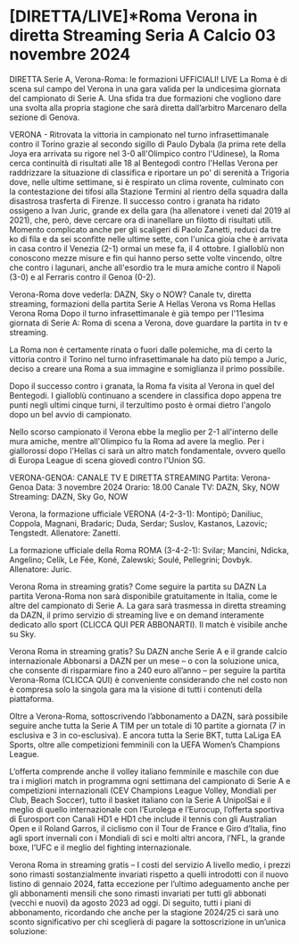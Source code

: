 [DIRETTA/LIVE]*Roma Verona in diretta Streaming Seria A Calcio 03 novembre 2024
=
DIRETTA Serie A, Verona-Roma: le formazioni UFFICIALI! LIVE
La Roma è di scena sul campo del Verona in una gara valida per la undicesima giornata del campionato di Serie A. Una sfida tra due formazioni che vogliono dare una svolta alla propria stagione che sarà diretta dall’arbitro Marcenaro della sezione di Genova.

VERONA - Ritrovata la vittoria in campionato nel turno infrasettimanale contro il Torino grazie al secondo sigillo di Paulo Dybala (la prima rete della Joya era arrivata su rigore nel 3-0 all'Olimpico contro l'Udinese), la Roma cerca continuità di risultati alle 18 al Bentegodi contro l'Hellas Verona per raddrizzare la situazione di classifica e riportare un po' di serenità a Trigoria dove, nelle ultime settimane, si è respirato un clima rovente, culminato con la contestazione dei tifosi alla Stazione Termini al rientro della squadra dalla disastrosa trasferta di Firenze. Il successo contro i granata ha ridato ossigeno a Ivan Juric, grande ex della gara (ha allenatore i veneti dal 2019 al 2021), che, però, deve cercare ora di inanellare un filotto di risultati utili. Momento complicato anche per gli scaligeri di Paolo Zanetti, reduci da tre ko di fila e da sei sconfitte nelle ultime sette, con l'unica gioia che è arrivata in casa contro il Venezia (2-1) ormai un mese fa, il 4 ottobre. I gialloblù non conoscono mezze misure e fin qui hanno perso sette volte vincendo, oltre che contro i lagunari, anche all'esordio tra le mura amiche contro il Napoli (3-0) e al Ferraris contro il Genoa (0-2). 

Verona-Roma dove vederla: DAZN, Sky o NOW? Canale tv, diretta streaming, formazioni della partita
Serie A
Hellas Verona vs Roma
Hellas Verona
Roma
Dopo il turno infrasettimanale è già tempo per l'11esima giornata di Serie A: Roma di scena a Verona, dove guardare la partita in tv e streaming.

La Roma non è certamente rinata o fuori dalle polemiche, ma di certo la vittoria contro il Torino nel turno infrasettimanale ha dato più tempo a Juric, deciso a creare una Roma a sua immagine e somiglianza il primo possibile.

Dopo il successo contro i granata, la Roma fa visita al Verona in quel del Bentegodi. I gialloblù continuano a scendere in classifica dopo appena tre punti negli ultimi cinque turni, il terzultimo posto è ormai dietro l'angolo dopo un bel avvio di campionato.

Nello scorso campionato il Verona ebbe la meglio per 2-1 all'interno delle mura amiche, mentre all'Olimpico fu la Roma ad avere la meglio. Per i giallorossi dopo l'Hellas ci sarà un altro match fondamentale, ovvero quello di Europa League di scena giovedì contro l'Union SG.

VERONA-GENOA: CANALE TV E DIRETTA STREAMING
Partita: Verona-Genoa
Data: 3 novembre 2024
Orario: 18.00
Canale TV: DAZN, Sky, NOW
Streaming: DAZN, Sky Go, NOW

Verona, la formazione ufficiale
VERONA (4-2-3-1): Montipò; Daniliuc, Coppola, Magnani, Bradaric; Duda, Serdar; Suslov, Kastanos, Lazovic; Tengstedt. Allenatore: Zanetti.

La formazione ufficiale della Roma
ROMA (3-4-2-1): Svilar; Mancini, Ndicka, Angelino; Celik, Le Fée, Koné, Zalewski; Soulé, Pellegrini; Dovbyk. Allenatore: Juric.

Verona Roma in streaming gratis? Come seguire la partita su DAZN
La partita Verona-Roma non sarà disponibile gratuitamente in Italia, come le altre del campionato di Serie A. La gara sarà trasmessa in diretta streaming da DAZN, il primo servizio di streaming live e on demand interamente dedicato allo sport (CLICCA QUI PER ABBONARTI). Il match è visibile anche su Sky.


Verona Roma in streaming gratis? Su DAZN anche Serie A e il grande calcio internazionale
Abbonarsi a DAZN per un mese – o con la soluzione unica, che consente di risparmiare fino a 240 euro all’anno – per seguire la partita Verona-Roma (CLICCA QUI) è conveniente considerando che nel costo non è compresa solo la singola gara ma la visione di tutti i contenuti della piattaforma.

Oltre a Verona-Roma, sottoscrivendo l’abbonamento a DAZN, sarà possibile seguire anche tutta la Serie A TIM per un totale di 10 partite a giornata (7 in esclusiva e 3 in co-esclusiva). E ancora tutta la Serie BKT, tutta LaLiga EA Sports, oltre alle competizioni femminili con la UEFA Women’s Champions League.

L’offerta comprende anche il volley italiano femminile e maschile con due tra i migliori match in programma ogni settimana del campionato di Serie A e competizioni internazionali (CEV Champions League Volley, Mondiali per Club, Beach Soccer), tutto il basket italiano con la Serie A UnipolSai e il meglio di quello internazionale con l’Eurolega e l’Eurocup, l’offerta sportiva di Eurosport con Canali HD1 e HD1 che include il tennis con gli Australian Open e il Roland Garros, il ciclismo con il Tour de France e Giro d’Italia, fino agli sport invernali con i Mondiali di sci e molti altri ancora, l’NFL, la grande boxe, l’UFC e il meglio del fighting internazionale.

Verona Roma in streaming gratis – I costi del servizio
A livello medio, i prezzi sono rimasti sostanzialmente invariati rispetto a quelli introdotti con il nuovo listino di gennaio 2024, fatta eccezione per l’ultimo adeguamento anche per gli abbonamenti mensili che sono rimasti invariati per tutti gli abbonati (vecchi e nuovi) da agosto 2023 ad oggi. Di seguito, tutti i piani di abbonamento, ricordando che anche per la stagione 2024/25 ci sarà uno sconto significativo per chi sceglierà di pagare la sottoscrizione in un’unica soluzione:
